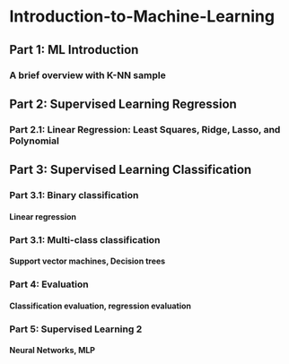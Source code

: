 # Introduction-to-Machine-Learning
## Part 1: ML Introduction
### A brief overview with K-NN sample
## Part 2: Supervised Learning Regression
### Part 2.1: Linear Regression: Least Squares, Ridge, Lasso, and Polynomial
## Part 3: Supervised Learning Classification
### Part 3.1: Binary classification
#### Linear regression
### Part 3.1: Multi-class classification
#### Support vector machines, Decision trees
### Part 4: Evaluation
#### Classification evaluation, regression evaluation
### Part 5: Supervised Learning 2
#### Neural Networks, MLP
